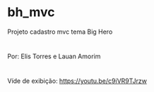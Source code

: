 # bh_mvc
Projeto cadastro mvc tema Big Hero
#
Por: Elis Torres e Lauan Amorim
#
Víde de exibição: https://youtu.be/c9iVR9TJrzw
